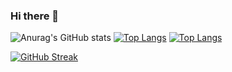 ### Hi there 👋

![Anurag's GitHub stats](https://github-readme-stats.vercel.app/api?username=praesidi&show_icons=true&&theme=prussian)
[![Top Langs](https://github-readme-stats.vercel.app/api/top-langs/?username=praesidi&layout=compact&&theme=prussian)](https://github.com/anuraghazra/github-readme-stats)
[![Top Langs](https://github-readme-stats.vercel.app/api/top-langs/?username=praesidi&langs_count=8)](https://github.com/anuraghazra/github-readme-stats)

[![GitHub Streak](http://github-readme-streak-stats.herokuapp.com?user=praesidi&theme=prussian&border_radius=5)](https://git.io/streak-stats)

<!--
**praesidi/praesidi** is a ✨ _special_ ✨ repository because its `README.md` (this file) appears on your GitHub profile.

Here are some ideas to get you started:
-->
